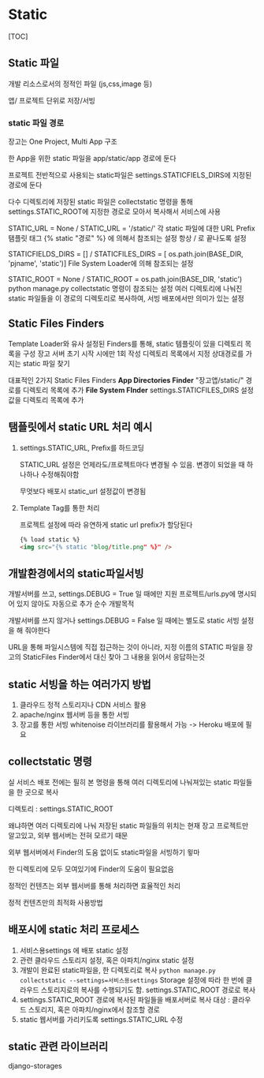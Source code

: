 # Static

[TOC]



## Static 파일

개발 리소스로서의 정적인 파일 (js,css,image 등)

앱/ 프로젝트 단위로 저장/서빙



### static 파일 경로

장고는 One Project, Multi App 구조

한 App을 위한 static 파일을 app/static/app 경로에 둔다

프로젝트 전반적으로 사용되는 static파일은 settings.STATICFIELS_DIRS에 지정된 경로에 둔다

다수 디렉토리에 저장된 static 파일은 collectstatic 명령을 통해 settings.STATIC_ROOT에 지정한 경로로 모아서 복사해서 서비스에 사용



STATIC_URL = None / STATIC_URL = '/static/'
	각 static 파일에 대한 URL Prefix
		탬플릿 태그 {% static "경로" %} 에 의해서 참조되는 설정
	항상 / 로 끝나도록 설정

STATICFIELDS_DIRS = [] / STATICFILES_DIRS = [ os.path.join(BASE_DIR, 'pjname', 'static')]
	File System Loader에 의해 참조되는 설정

STATIC_ROOT = None / STATIC_ROOT = os.path.join(BASE_DIR, 'static')
	python manage.py collectstatic 명령이 참조되는 설정
	여러 디렉토리에 나눠진 static 파일들을 이 경로의 디렉토리로 복사하여, 서빙
	배포에서만 의미가 있는 설정



## Static Files Finders

Template Loader와 유사
	설정된 Finders를 통해, static 템플릿이 있을 디렉토리 목록을 구성
		장고 서버 초기 시작 시에만 1회 작성
	디렉토리 목록에서 지정 상대경로를 가지는 static 파일 찾기

대표적인 2가지 Static Files Finders
	**App Directories Finder**
		"장고앱/static/"  경로를 디렉토리 목록에 추가
	**File System FInder**
		settings.STATICFILES_DIRS 설정값을 디렉토리 목록에 추가



## 탬플릿에서 static URL 처리 예시

1. settings.STATIC_URL, Prefix를 하드코딩

   STATIC_URL 설정은 언제라도/프로젝트마다 변경될 수 있음.
   변경이 되었을 때 하나하나 수정해줘야함

   무엇보다 배포시 static_url 설정값이 변경됨

2. Template Tag를 통한 처리

   프로젝트 설정에 따라 유연하게 static url prefix가 할당된다

   ```html
   {% load static %}
   <img src="{% static "blog/title.png" %}" />
   ```

   

## 개발환경에서의 static파일서빙

개발서버를 쓰고, settings.DEBUG = True 일 때에만 지원
	프로젝트/urls.py에 명시되어 있지 않아도 자동으로 추가
	순수 개발목적

개발서버를 쓰지 않거나 settings.DEBUG = False 일 때에는
	별도로 static 서빙 설정을 해 줘야한다

URL을 통해 파일시스템에 직접 접근하는 것이 아니라, 지정 이름의 STATIC 파일을 장고의 StaticFiles Finder에서 대신 찾아 그 내용을 읽어서 응답하는것



## static 서빙을 하는 여러가지 방법

1. 클라우드 정적 스토리지나 CDN 서비스 활용
2. apache/nginx 웹서버 등을 통한 서빙
3. 장고를 통한 서빙
   whitenoise 라이브러리를 활용해서 가능 -> Heroku 배포에 필요



## collectstatic 명령

실 서비스 배포 전에는 필히 본 명령을 통해 여러 디렉토리에 나눠져있는 static 파일들을 한 곳으로 복사

디렉토리 : settings.STATIC_ROOT

왜냐하면 여러 디렉토리에 나눠 저장된 static 파일들의 위치는 현재 장고 프로젝트만 알고있고, 외부 웹서버는 전혀 모르기 때문

외부 웹서버에서 Finder의 도움 없이도 static파일을 서빙하기 윟마

한 디렉토리에 모두 모여있기에 Finder의 도움이 필요없음



정적인 컨텐츠는 외부 웹서버를 통해 처리하면 효율적인 처리

정적 컨텐츠만의 최적화 사용방법



## 배포시에 static 처리 프로세스

1. 서비스용settings 에 배포 static 설정
2. 관련 클라우드 스토리지 설정, 혹은 아파치/nginx static 설정
3. 개발이 완료된 static파일을, 한 디렉토리로 복사
   `python manage.py collectstatic --settings=서비스용settings`
   Storage 설정에 따라 한 번에 클라우드 스토리지로의 복사를 수행되기도 함.
   settings.STATIC_ROOT 경로로 복사
4. settings.STATIC_ROOT 경로에 복사된 파일들을 배포서버로 복사
   대상 : 클라우드 스토리지, 혹은 아파치/nginx에서 참조할 경로
5. static 웹서버를 가리키도록 settings.STATIC_URL 수정



## static 관련 라이브러리

django-storages